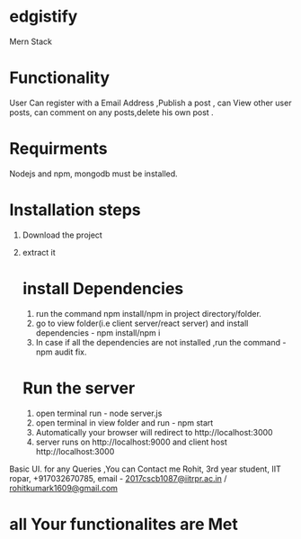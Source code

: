 # edgistify
Mern Stack

# Functionality

User Can register with a Email Address ,Publish a post , can View other user posts, can comment on any posts,delete his own post .

# Requirments
Nodejs and npm, mongodb must be installed.

# Installation steps

1. Download the project
2. extract it 

   # install Dependencies
   1. run the command npm install/npm in project directory/folder. 
   2. go to view folder(i.e client server/react server) and install dependencies - npm install/npm i
   3. In case if all the dependencies are not installed ,run the command - npm audit fix.
    
   # Run the server
   
   1. open terminal run -   node server.js
   2. open terminal in view folder and run -  npm start
   3. Automatically your browser will redirect to   http://localhost:3000
   3. server runs on http://localhost:9000  and client host http://localhost:3000
 
 Basic UI.
for any Queries ,You can Contact me 
Rohit,
3rd year student, 
IIT ropar,
+917032670785,
email - 2017cscb1087@iitrpr.ac.in / rohitkumark1609@gmail.com


 # all Your functionalites are Met
